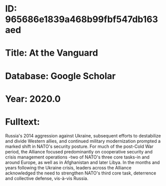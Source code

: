 # ID: 965686e1839a468b99fbf547db163aed
# Title: At the Vanguard
# Database: Google Scholar
# Year: 2020.0
# Fulltext:
Russia's 2014 aggression against Ukraine, subsequent efforts to destabilize and divide Western allies, and continued military modernization prompted a marked shift in NATO's security posture.
For much of the post-Cold War period, the Alliance focused predominantly on cooperative security and crisis management operations -two of NATO's three core tasks-in and around Europe, as well as in Afghanistan and later Libya.
In the months and years following the Ukraine crisis, leaders across the Alliance acknowledged the need to strengthen NATO's third core task, deterrence and collective defense, vis-à-vis Russia.